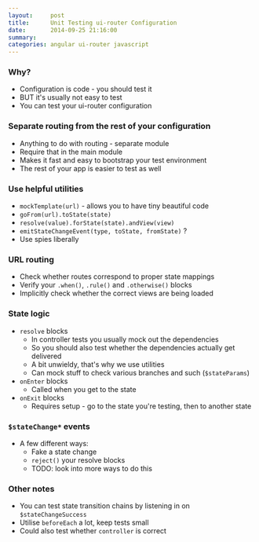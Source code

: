 ```yaml
---
layout:     post
title:      Unit Testing ui-router Configuration
date:       2014-09-25 21:16:00
summary:
categories: angular ui-router javascript
---
```

### Why?

* Configuration is code - you should test it
* BUT it's usually not easy to test
* You can test your ui-router configuration

### Separate routing from the rest of your configuration

* Anything to do with routing - separate module
* Require that in the main module
* Makes it fast and easy to bootstrap your test environment
* The rest of your app is easier to test as well

### Use helpful utilities

* `mockTemplate(url)` - allows you to have tiny beautiful code
* `goFrom(url).toState(state)`
* `resolve(value).forState(state).andView(view)`
* `emitStateChangeEvent(type, toState, fromState)` ?
* Use spies liberally

### URL routing

* Check whether routes correspond to proper state mappings
* Verify your `.when()`, `.rule()` and `.otherwise()` blocks
* Implicitly check whether the correct views are being loaded

### State logic

* `resolve` blocks
  * In controller tests you usually mock out the dependencies
  * So you should also test whether the dependencies actually get delivered
  * A bit unwieldy, that's why we use utilities
  * Can mock stuff to check various branches and such (`$stateParams`)
* `onEnter` blocks
  * Called when you get to the state
* `onExit` blocks
  * Requires setup - go to the state you're testing, then to another state

### `$stateChange*` events

* A few different ways:
  * Fake a state change
  * `reject()` your resolve blocks
  * TODO: look into more ways to do this

### Other notes

* You can test state transition chains by listening in on `$stateChangeSuccess`
* Utilise `beforeEach` a lot, keep tests small
* Could also test whether `controller` is correct
